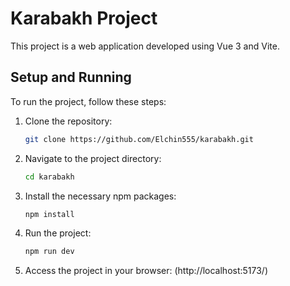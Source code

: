 # Karabakh Project

This project is a web application developed using Vue 3 and Vite.

## Setup and Running

To run the project, follow these steps:

1. Clone the repository:
    ```sh
    git clone https://github.com/Elchin555/karabakh.git
    ```

2. Navigate to the project directory:
    ```sh
    cd karabakh
    ```

3. Install the necessary npm packages:
    ```sh
    npm install
    ```

4. Run the project:
    ```sh
    npm run dev
    ```

5. Access the project in your browser:
   (http://localhost:5173/)